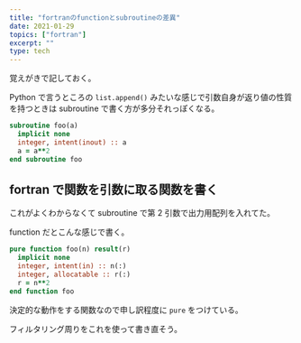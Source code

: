```yaml
---
title: "fortranのfunctionとsubroutineの差異"
date: 2021-01-29
topics: ["fortran"]
excerpt: ""
type: tech
---
```


覚えがきで記しておく。

Python で言うところの `list.append()` みたいな感じで引数自身が返り値の性質を持つときは subroutine で書く方が多分それっぽくなる。

```f90
subroutine foo(a)
  implicit none
  integer, intent(inout) :: a
  a = a**2
end subroutine foo
```

## fortran で関数を引数に取る関数を書く

これがよくわからなくて subroutine で第 2 引数で出力用配列を入れてた。

function だとこんな感じで書く。

```f90
pure function foo(n) result(r)
  implicit none
  integer, intent(in) :: n(:)
  integer, allocatable :: r(:)
  r = n**2
end function foo
```

決定的な動作をする関数なので申し訳程度に `pure` をつけている。

フィルタリング周りをこれを使って書き直そう。

